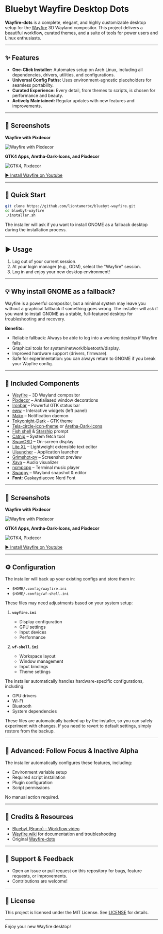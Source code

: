 # Bluebyt Wayfire Desktop Dots

**Wayfire-dots** is a complete, elegant, and highly customizable desktop setup for the [Wayfire](https://github.com/WayfireWM/wayfire) 3D Wayland compositor. This project delivers a beautiful workflow, curated themes, and a suite of tools for power users and Linux enthusiasts.

---

## ✨ Features

- **One-Click Installer:** Automates setup on Arch Linux, including all dependencies, drivers, utilities, and configurations.
- **Universal Config Paths:** Uses environment-agnostic placeholders for seamless portability.
- **Curated Experience:** Every detail, from themes to scripts, is chosen for performance and beauty.
- **Actively Maintained:** Regular updates with new features and improvements.

---

## 📸 Screenshots

**Wayfire with Pixdecor**

![Wayfire with Pixdecor](https://github.com/user-attachments/assets/6ce465da-e8a9-45d5-a87c-8932cd7ae366)

**GTK4 Apps, Aretha-Dark-Icons, and Pixdecor**

![GTK4, Pixdecor](https://github.com/user-attachments/assets/58606e37-6f79-4ad9-b1cf-20cef66b1213)

[▶️ Install Wayfire on Youtube](https://youtu.be/abtU54uMXH0)

---

## 🚀 Quick Start

```sh
git clone https://github.com/liontamerbc/bluebyt-wayfire.git
cd bluebyt-wayfire
./installer.sh
```

The installer will ask if you want to install GNOME as a fallback desktop during the installation process.

---

## ▶️ Usage

1. Log out of your current session.
2. At your login manager (e.g., GDM), select the "Wayfire" session.
3. Log in and enjoy your new desktop environment!

---

## 💡 Why install GNOME as a fallback?

Wayfire is a powerful compositor, but a minimal system may leave you without a graphical fallback if something goes wrong. The installer will ask if you want to install GNOME as a stable, full-featured desktop for troubleshooting and recovery.

**Benefits:**
- Reliable fallback: Always be able to log into a working desktop if Wayfire fails.
- Graphical tools for system/network/bluetooth/display.
- Improved hardware support (drivers, firmware).
- Safe for experimentation: you can always return to GNOME if you break your Wayfire config.

---

## 🧩 Included Components

- [Wayfire](https://github.com/WayfireWM/wayfire) – 3D Wayland compositor
- [Pixdecor](https://github.com/soreau/pixdecor) – Antialiased window decorations
- [Ironbar](https://github.com/JakeStanger/ironbar) – Powerful GTK status bar
- [eww](https://github.com/elkowar/eww) – Interactive widgets (left panel)
- [Mako](https://github.com/emersion/mako) – Notification daemon
- [Tokyonight-Dark](https://github.com/Fausto-Korpsvart/Tokyo-Night-GTK-Theme) – GTK theme
- [Tela-circle-icon-theme](https://github.com/vinceliuice/Tela-circle-icon-theme) or [Aretha-Dark-Icons](https://www.gnome-look.org/p/2180417)
- [Fish shell](https://github.com/fish-shell/fish-shell) & [Starship](https://starship.rs/) prompt
- [Catnip](https://github.com/iinsertNameHere/catnip) – System fetch tool
- [SwayOSD](https://github.com/ErikReider/SwayOSD) – On-screen display
- [Lite XL](https://lite-xl.com/) – Lightweight extensible text editor
- [Ulauncher](https://ulauncher.io/) – Application launcher
- [Grimshot-pv](https://github.com/ferdiebergado/grimshot-pv) – Screenshot preview
- [Xava](https://github.com/nikp123/xava) – Audio visualizer
- [ncmpcpp](https://github.com/ncmpcpp/ncmpcpp) – Terminal music player
- [Swappy](https://github.com/jtheoof/swappy) – Wayland snapshot & editor
- **Font:** Caskaydiacove Nerd Font

---

## 📸 Screenshots

**Wayfire with Pixdecor**

![Wayfire with Pixdecor](https://github.com/user-attachments/assets/6ce465da-e8a9-45d5-a87c-8932cd7ae366)

**GTK4 Apps, Aretha-Dark-Icons, and Pixdecor**

![GTK4, Pixdecor](https://github.com/user-attachments/assets/58606e37-6f79-4ad9-b1cf-20cef66b1213)

[▶️ Install Wayfire on Youtube](https://youtu.be/abtU54uMXH0)

---

## ⚙️ Configuration

The installer will back up your existing configs and store them in:
- `$HOME/.config/wayfire.ini`
- `$HOME/.config/wf-shell.ini`

These files may need adjustments based on your system setup:

1. **`wayfire.ini`**
   - Display configuration
   - GPU settings
   - Input devices
   - Performance

2. **`wf-shell.ini`**
   - Workspace layout
   - Window management
   - Input bindings
   - Theme settings

The installer automatically handles hardware-specific configurations, including:
- GPU drivers
- Wi-Fi
- Bluetooth
- System dependencies

These files are automatically backed up by the installer, so you can safely experiment with changes. If you need to revert to default settings, simply restore from the backup.

---

## 🎨 Advanced: Follow Focus & Inactive Alpha

The installer automatically configures these features, including:
- Environment variable setup
- Required script installation
- Plugin configuration
- Script permissions

No manual action required.

---

## 🙏 Credits & Resources

- [Bluebyt (Bruno) – Workflow video](https://youtu.be/5dzgKCZbSlA)
- [Wayfire wiki](https://github.com/WayfireWM/wayfire/wiki) for documentation and troubleshooting
- Original [Wayfire-dots](https://github.com/bluebyt/Wayfire-dots.git)

---

## 💬 Support & Feedback

- Open an issue or pull request on this repository for bugs, feature requests, or improvements.
- Contributions are welcome!

---

## 🔗 License

This project is licensed under the MIT License. See [LICENSE](LICENSE) for details.

---

Enjoy your new Wayfire desktop!
